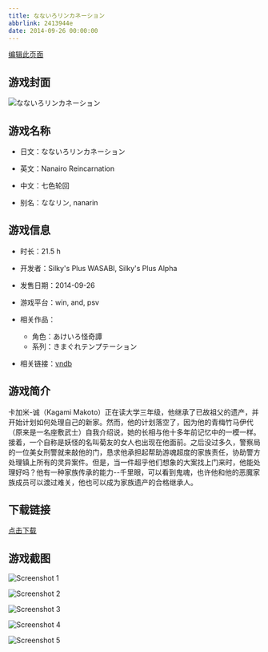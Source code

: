 ```yaml
---
title: なないろリンカネーション
abbrlink: 2413944e
date: 2014-09-26 00:00:00
---
```

[编辑此页面](https://github.com/ACG-3/ADV3-source/blob/main/source/_posts/games/%E3%81%AA%E3%81%AA%E3%81%84%E3%82%8D%E3%83%AA%E3%83%B3%E3%82%AB%E3%83%8D%E3%83%BC%E3%82%B7%E3%83%A7%E3%83%B3.md)

## 游戏封面

![なないろリンカネーション](https://pan.timero.xyz/d/onedrive/img_lib_001/%E3%81%AA%E3%81%AA%E3%81%84%E3%82%8D%E3%83%AA%E3%83%B3%E3%82%AB%E3%83%8D%E3%83%BC%E3%82%B7%E3%83%A7%E3%83%B3_cover.avif)


## 游戏名称

- 日文：なないろリンカネーション
- 英文：Nanairo Reincarnation
- 中文：七色轮回

- 别名：ななリン, nanarin


## 游戏信息

- 时长：21.5 h
- 开发者：Silky's Plus WASABI, Silky's Plus Alpha
- 发售日期：2014-09-26
- 游戏平台：win, and, psv
- 相关作品：
   - 角色：あけいろ怪奇譚
   - 系列：きまぐれテンプテーション

- 相关链接：[vndb](https://vndb.org/v15473)


## 游戏简介

卡加米-诚（Kagami Makoto）正在读大学三年级，他继承了已故祖父的遗产，并开始计划如何处理自己的新家。然而，他的计划落空了，因为他的青梅竹马伊代（原来是一名座敷武士）自我介绍说，她的长相与他十多年前记忆中的一模一样。接着，一个自称是妖怪的名叫菊友的女人也出现在他面前。之后没过多久，警察局的一位美女刑警就来敲他的门，恳求他承担起帮助游魂超度的家族责任，协助警方处理镇上所有的灵异案件。但是，当一件超乎他们想象的大案找上门来时，他能处理好吗？他有一种家族传承的能力--千里眼，可以看到鬼魂，也许他和他的恶魔家族成员可以渡过难关，他也可以成为家族遗产的合格继承人。




## 下载链接

[点击下载](https://pan.timero.xyz/onedrive/adv_lib_001/%E3%81%AA%E3%81%AA%E3%81%84%E3%82%8D%E3%83%AA%E3%83%B3%E3%82%AB%E3%83%8D%E3%83%BC%E3%82%B7%E3%83%A7%E3%83%B3)


## 游戏截图


![Screenshot 1](https://pan.timero.xyz/d/onedrive/img_lib_001/%E3%81%AA%E3%81%AA%E3%81%84%E3%82%8D%E3%83%AA%E3%83%B3%E3%82%AB%E3%83%8D%E3%83%BC%E3%82%B7%E3%83%A7%E3%83%B3_Screenshot_1.avif)

![Screenshot 2](https://pan.timero.xyz/d/onedrive/img_lib_001/%E3%81%AA%E3%81%AA%E3%81%84%E3%82%8D%E3%83%AA%E3%83%B3%E3%82%AB%E3%83%8D%E3%83%BC%E3%82%B7%E3%83%A7%E3%83%B3_Screenshot_2.avif)

![Screenshot 3](https://pan.timero.xyz/d/onedrive/img_lib_001/%E3%81%AA%E3%81%AA%E3%81%84%E3%82%8D%E3%83%AA%E3%83%B3%E3%82%AB%E3%83%8D%E3%83%BC%E3%82%B7%E3%83%A7%E3%83%B3_Screenshot_3.avif)

![Screenshot 4](https://pan.timero.xyz/d/onedrive/img_lib_001/%E3%81%AA%E3%81%AA%E3%81%84%E3%82%8D%E3%83%AA%E3%83%B3%E3%82%AB%E3%83%8D%E3%83%BC%E3%82%B7%E3%83%A7%E3%83%B3_Screenshot_4.avif)

![Screenshot 5](https://pan.timero.xyz/d/onedrive/img_lib_001/%E3%81%AA%E3%81%AA%E3%81%84%E3%82%8D%E3%83%AA%E3%83%B3%E3%82%AB%E3%83%8D%E3%83%BC%E3%82%B7%E3%83%A7%E3%83%B3_Screenshot_5.avif)

